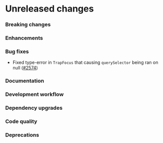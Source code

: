 # Unreleased changes

### Breaking changes

### Enhancements

### Bug fixes

- Fixed type-error in `TrapFocus` that causing `querySelector` being ran on null ([#2574](https://github.com/Shopify/polaris-react/pull/2574))

### Documentation

### Development workflow

### Dependency upgrades

### Code quality

### Deprecations
